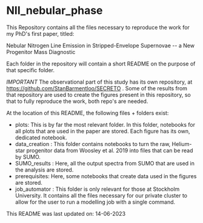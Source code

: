# NII_nebular_phase
This Repository contains all the files necessary to reproduce the work for my PhD's first paper, titled:

Nebular Nitrogen Line Emission in Stripped-Envelope Supernovae -- a New Progenitor Mass Diagnostic

Each folder in the repository will contain a short README on the purpose of that specific folder.

*IMPORTANT* The observational part of this study has its own repository, at https://github.com/StanBarmentloo/SECRETO . Some of the results from that
repository are used to create the figures present in this repository, so that to fully reproduce the work, both repo's are needed.

At the location of this README, the following files + folders exist:

- plots: This is by far the most relevant folder. In this folder, notebooks for all plots that are used in the paper are stored. Each figure has its own, dedicated notebook.
- data_creation : This folder contains notebooks to turn the raw, Helium-star progenitor data from Woosley et al. 2019 into files that can be read by SUMO.
- SUMO_results : Here, all the output spectra from SUMO that are used in the analysis are stored.
- prerequisites: Here, some notebooks that create data used in the figures are stored.
- job_automator : This folder is only relevant for those at Stockholm University. It contains all the files necessary for our private cluster to allow for the user to run a modelling job with a single command.


This README was last updated on: 14-06-2023
